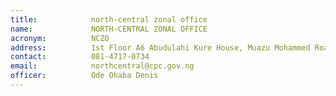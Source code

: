 ```yaml
---
title:            north-central zonal office
name:             NORTH-CENTRAL ZONAL OFFICE
acronym:          NCZO
address:          1st Floor A6 Abudulahi Kure House, Muazu Mohammed Road, Minna
contact:          081-4717-0734
email:            northcentral@cpc.gov.ng
officer:          Ode Ohaba Denis
---
```

